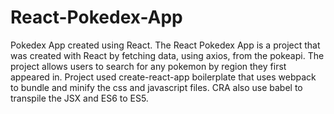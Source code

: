 # React-Pokedex-App
Pokedex App created using React. 
The React Pokedex App is a project that was created with React by fetching data, using axios, from the pokeapi. 
The project allows users to search for any pokemon by region they first appeared in. 
Project used create-react-app boilerplate that uses webpack to bundle and minify the css and javascript files.
CRA also use babel to transpile the JSX and ES6 to ES5.
